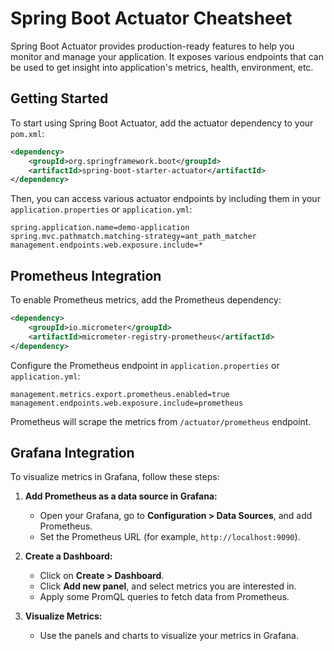 
# Spring Boot Actuator Cheatsheet

Spring Boot Actuator provides production-ready features to help you monitor and manage your application. It exposes various endpoints that can be used to get insight into application's metrics, health, environment, etc.

## Getting Started

To start using Spring Boot Actuator, add the actuator dependency to your `pom.xml`:

```xml
<dependency>
    <groupId>org.springframework.boot</groupId>
    <artifactId>spring-boot-starter-actuator</artifactId>
</dependency>
```

Then, you can access various actuator endpoints by including them in your `application.properties` or `application.yml`:

```properties
spring.application.name=demo-application
spring.mvc.pathmatch.matching-strategy=ant_path_matcher
management.endpoints.web.exposure.include=*
```

## Prometheus Integration

To enable Prometheus metrics, add the Prometheus dependency:

```xml
<dependency>
    <groupId>io.micrometer</groupId>
    <artifactId>micrometer-registry-prometheus</artifactId>
</dependency>
```

Configure the Prometheus endpoint in `application.properties` or `application.yml`:

```properties
management.metrics.export.prometheus.enabled=true
management.endpoints.web.exposure.include=prometheus
```

Prometheus will scrape the metrics from `/actuator/prometheus` endpoint.

## Grafana Integration

To visualize metrics in Grafana, follow these steps:

1. **Add Prometheus as a data source in Grafana:** 
   - Open your Grafana, go to **Configuration > Data Sources**, and add Prometheus.
   - Set the Prometheus URL (for example, `http://localhost:9090`).

2. **Create a Dashboard:**
   - Click on **Create > Dashboard**.
   - Click **Add new panel**, and select metrics you are interested in.
   - Apply some PromQL queries to fetch data from Prometheus.

3. **Visualize Metrics:**
   - Use the panels and charts to visualize your metrics in Grafana.
